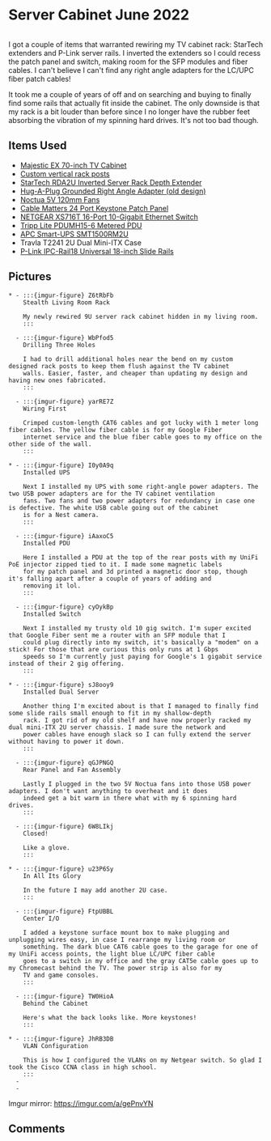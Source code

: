 # Server Cabinet June 2022

```{tags} homelab
```

I got a couple of items that warranted rewiring my TV cabinet rack: StarTech extenders and P-Link server rails. I inverted
the extenders so I could recess the patch panel and switch, making room for the SFP modules and fiber cables. I can't believe
I can't find any right angle adapters for the LC/UPC fiber patch cables!

It took me a couple of years of off and on searching and buying to finally find some rails that actually fit inside the
cabinet. The only downside is that my rack is a bit louder than before since I no longer have the rubber feet absorbing the
vibration of my spinning hard drives. It's not too bad though.

## Items Used

* [Majestic EX 70-inch TV Cabinet](https://bawoodworksllc.com/collections/media-consoles)
* [Custom vertical rack posts](https://github.com/Robpol86/TV-Cabinet-Rack-Posts)
* [StarTech RDA2U Inverted Server Rack Depth Extender](https://www.startech.com/en-us/server-management/rda2u)
* [Hug-A-Plug Grounded Right Angle Adapter (old design)](https://www.hugaplug.com/)
* [Noctua 5V 120mm Fans](https://noctua.at/en/products/fan/nf-f12-5v)
* [Cable Matters 24 Port Keystone Patch Panel](https://www.amazon.com/gp/product/B0072JVT02)
* [NETGEAR XS716T 16-Port 10-Gigabit Ethernet Switch](https://www.netgear.com/support/product/xs716t/)
* [Tripp Lite PDUMH15-6 Metered PDU](https://tripplite.eaton.com/1-4kw-single-phase-metered-pdu-120v~pdumh156)
* [APC Smart-UPS SMT1500RM2U](https://www.apc.com/us/en/product/SMT1500RM2U)
* Travla T2241 2U Dual Mini-ITX Case
* [P-Link IPC-Rail18 Universal 18-inch Slide Rails](http://www.plinkusa.net/webrail18.htm)

## Pictures

```{list-table}
* - :::{imgur-figure} Z6tRbFb
    Stealth Living Room Rack

    My newly rewired 9U server rack cabinet hidden in my living room.
    :::

  - :::{imgur-figure} WbPfod5
    Drilling Three Holes

    I had to drill additional holes near the bend on my custom designed rack posts to keep them flush against the TV cabinet
    walls. Easier, faster, and cheaper than updating my design and having new ones fabricated.
    :::

  - :::{imgur-figure} yarRE7Z
    Wiring First

    Crimped custom-length CAT6 cables and got lucky with 1 meter long fiber cables. The yellow fiber cable is for my Google Fiber
    internet service and the blue fiber cable goes to my office on the other side of the wall.
    :::

* - :::{imgur-figure} I0y0A9q
    Installed UPS

    Next I installed my UPS with some right-angle power adapters. The two USB power adapters are for the TV cabinet ventilation
    fans. Two fans and two power adapters for redundancy in case one is defective. The white USB cable going out of the cabinet
    is for a Nest camera.
    :::

  - :::{imgur-figure} iAaxoC5
    Installed PDU

    Here I installed a PDU at the top of the rear posts with my UniFi PoE injector zipped tied to it. I made some magnetic labels
    for my patch panel and 3d printed a magnetic door stop, though it's falling apart after a couple of years of adding and
    removing it lol.
    :::

  - :::{imgur-figure} cyOykBp
    Installed Switch

    Next I installed my trusty old 10 gig switch. I'm super excited that Google Fiber sent me a router with an SFP module that I
    could plug directly into my switch, it's basically a "modem" on a stick! For those that are curious this only runs at 1 Gbps
    speeds so I'm currently just paying for Google's 1 gigabit service instead of their 2 gig offering.
    :::

* - :::{imgur-figure} sJ8ooy9
    Installed Dual Server

    Another thing I'm excited about is that I managed to finally find some slide rails small enough to fit in my shallow-depth
    rack. I got rid of my old shelf and have now properly racked my dual mini-ITX 2U server chassis. I made sure the network and
    power cables have enough slack so I can fully extend the server without having to power it down.
    :::

  - :::{imgur-figure} qGJPNGQ
    Rear Panel and Fan Assembly

    Lastly I plugged in the two 5V Noctua fans into those USB power adapters. I don't want anything to overheat and it does
    indeed get a bit warm in there what with my 6 spinning hard drives.
    :::

  - :::{imgur-figure} 6W8LIkj
    Closed!

    Like a glove.
    :::

* - :::{imgur-figure} u23P6Sy
    In All Its Glory

    In the future I may add another 2U case.
    :::

  - :::{imgur-figure} FtpUBBL
    Center I/O

    I added a keystone surface mount box to make plugging and unplugging wires easy, in case I rearrange my living room or
    something. The dark blue CAT6 cable goes to the garage for one of my UniFi access points, the light blue LC/UPC fiber cable
    goes to a switch in my office and the gray CAT5e cable goes up to my Chromecast behind the TV. The power strip is also for my
    TV and game consoles.
    :::

  - :::{imgur-figure} TW0HioA
    Behind the Cabinet

    Here's what the back looks like. More keystones!
    :::

* - :::{imgur-figure} JhRB3DB
    VLAN Configuration

    This is how I configured the VLANs on my Netgear switch. So glad I took the Cisco CCNA class in high school.
    :::
  -
  -
```

Imgur mirror: https://imgur.com/a/gePnvYN

## Comments

```{disqus}
```
